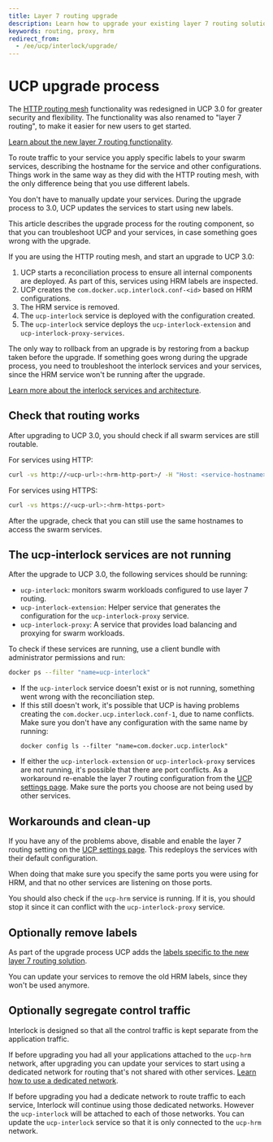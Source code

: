 ```yaml
---
title: Layer 7 routing upgrade
description: Learn how to upgrade your existing layer 7 routing solution
keywords: routing, proxy, hrm
redirect_from:
  - /ee/ucp/interlock/upgrade/
---
```

# UCP upgrade process

The [HTTP routing mesh](/datacenter/ucp/2.2/guides/admin/configure/use-domain-names-to-access-services.md)
functionality was redesigned in UCP 3.0 for greater security and flexibility.
The functionality was also renamed to "layer 7 routing", to make it easier for
new users to get started.

[Learn about the new layer 7 routing functionality](../index.md).

To route traffic to your service you apply specific labels to your swarm
services, describing the hostname for the service and other configurations.
Things work in the same way as they did with the HTTP routing mesh, with the
only difference being that you use different labels.

You don't have to manually update your services. During the upgrade process to
3.0, UCP updates the services to start using new labels.

This article describes the upgrade process for the routing component, so that
you can troubleshoot UCP and your services, in case something goes wrong with
the upgrade.

If you are using the HTTP routing mesh, and start an upgrade to UCP 3.0:

1. UCP starts a reconciliation process to ensure all internal components are
deployed. As part of this, services using HRM labels are inspected.
2. UCP creates the `com.docker.ucp.interlock.conf-<id>` based on HRM configurations.
3. The HRM service is removed.
4. The `ucp-interlock` service is deployed with the configuration created.
5. The `ucp-interlock` service deploys the `ucp-interlock-extension` and
`ucp-interlock-proxy-services`.

The only way to rollback from an upgrade is by restoring from a backup taken
before the upgrade. If something goes wrong during the upgrade process, you
need to troubleshoot the interlock services and your services, since the HRM
service won't be running after the upgrade.

[Learn more about the interlock services and architecture](../architecture.md).

## Check that routing works

After upgrading to UCP 3.0, you should check if all swarm services are still
routable.

For services using HTTP:

```bash
curl -vs http://<ucp-url>:<hrm-http-port>/ -H "Host: <service-hostname>"
```

For services using HTTPS:

```bash
curl -vs https://<ucp-url>:<hrm-https-port>
```

After the upgrade, check that you can still use the same hostnames to access
the swarm services.

## The ucp-interlock services are not running

After the upgrade to UCP 3.0, the following services should be running:

* `ucp-interlock`: monitors swarm workloads configured to use layer 7 routing.
* `ucp-interlock-extension`: Helper service that generates the configuration for
the `ucp-interlock-proxy` service.
* `ucp-interlock-proxy`: A service that provides load balancing and proxying for
swarm workloads.

To check if these services are running, use a client bundle with administrator
permissions and run:

```bash
docker ps --filter "name=ucp-interlock"
```

* If the `ucp-interlock` service doesn't exist or is not running, something went
wrong with the reconciliation step.
* If this still doesn't work, it's possible that UCP is having problems creating
the `com.docker.ucp.interlock.conf-1`, due to name conflicts. Make sure you
don't have any configuration with the same name by running:
   ```
   docker config ls --filter "name=com.docker.ucp.interlock"
   ```
* If either the `ucp-interlock-extension` or `ucp-interlock-proxy` services are
not running, it's possible that there are port conflicts.
As a workaround re-enable the layer 7 routing configuration from the
[UCP settings page](deploy/index.md). Make sure the ports you choose are not
being used by other services.

## Workarounds and clean-up

If you have any of the problems above, disable and enable the layer 7 routing
setting on the [UCP settings page](index.md). This redeploys the
services with their default configuration.

When doing that make sure you specify the same ports you were using for HRM,
and that no other services are listening on those ports.

You should also check if the `ucp-hrm` service is running. If it is, you should
stop it since it can conflict with the `ucp-interlock-proxy` service.

## Optionally remove labels

As part of the upgrade process UCP adds the
[labels specific to the new layer 7 routing solution](../usage/labels-reference.md).

You can update your services to remove the old HRM labels, since they won't be
used anymore.

## Optionally segregate control traffic

Interlock is designed so that all the control traffic is kept separate from
the application traffic.

If before upgrading you had all your applications attached to the `ucp-hrm`
network, after upgrading you can update your services to start using a
dedicated network for routing that's not shared with other services.
[Learn how to use a dedicated network](../usage/index.md).

If before upgrading you had a dedicate network to route traffic to each service,
Interlock will continue using those dedicated networks. However the
`ucp-interlock` will be attached to each of those networks. You can update
the `ucp-interlock` service so that it is only connected to the `ucp-hrm` network.
